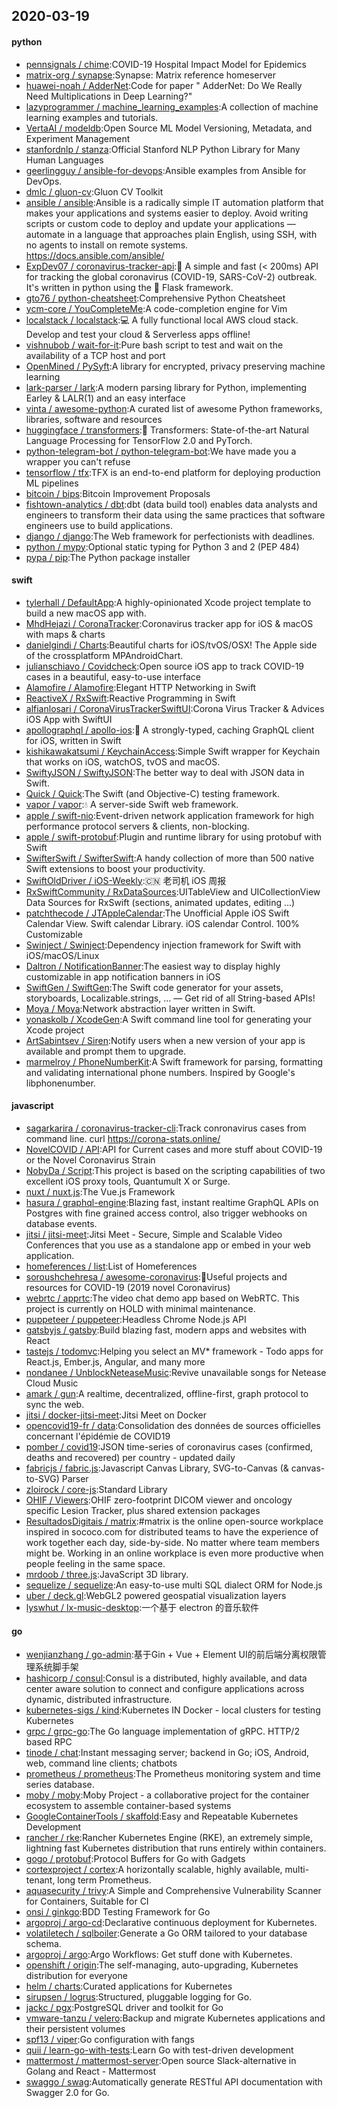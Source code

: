 ## 2020-03-19

#### python
* [pennsignals / chime](https://github.com/pennsignals/chime):COVID-19 Hospital Impact Model for Epidemics
* [matrix-org / synapse](https://github.com/matrix-org/synapse):Synapse: Matrix reference homeserver
* [huawei-noah / AdderNet](https://github.com/huawei-noah/AdderNet):Code for paper " AdderNet: Do We Really Need Multiplications in Deep Learning?"
* [lazyprogrammer / machine_learning_examples](https://github.com/lazyprogrammer/machine_learning_examples):A collection of machine learning examples and tutorials.
* [VertaAI / modeldb](https://github.com/VertaAI/modeldb):Open Source ML Model Versioning, Metadata, and Experiment Management
* [stanfordnlp / stanza](https://github.com/stanfordnlp/stanza):Official Stanford NLP Python Library for Many Human Languages
* [geerlingguy / ansible-for-devops](https://github.com/geerlingguy/ansible-for-devops):Ansible examples from Ansible for DevOps.
* [dmlc / gluon-cv](https://github.com/dmlc/gluon-cv):Gluon CV Toolkit
* [ansible / ansible](https://github.com/ansible/ansible):Ansible is a radically simple IT automation platform that makes your applications and systems easier to deploy. Avoid writing scripts or custom code to deploy and update your applications — automate in a language that approaches plain English, using SSH, with no agents to install on remote systems. https://docs.ansible.com/ansible/
* [ExpDev07 / coronavirus-tracker-api](https://github.com/ExpDev07/coronavirus-tracker-api):🦠 A simple and fast (< 200ms) API for tracking the global coronavirus (COVID-19, SARS-CoV-2) outbreak. It's written in python using the
🍼
Flask framework.
* [gto76 / python-cheatsheet](https://github.com/gto76/python-cheatsheet):Comprehensive Python Cheatsheet
* [ycm-core / YouCompleteMe](https://github.com/ycm-core/YouCompleteMe):A code-completion engine for Vim
* [localstack / localstack](https://github.com/localstack/localstack):💻
A fully functional local AWS cloud stack. Develop and test your cloud & Serverless apps offline!
* [vishnubob / wait-for-it](https://github.com/vishnubob/wait-for-it):Pure bash script to test and wait on the availability of a TCP host and port
* [OpenMined / PySyft](https://github.com/OpenMined/PySyft):A library for encrypted, privacy preserving machine learning
* [lark-parser / lark](https://github.com/lark-parser/lark):A modern parsing library for Python, implementing Earley & LALR(1) and an easy interface
* [vinta / awesome-python](https://github.com/vinta/awesome-python):A curated list of awesome Python frameworks, libraries, software and resources
* [huggingface / transformers](https://github.com/huggingface/transformers):🤗
Transformers: State-of-the-art Natural Language Processing for TensorFlow 2.0 and PyTorch.
* [python-telegram-bot / python-telegram-bot](https://github.com/python-telegram-bot/python-telegram-bot):We have made you a wrapper you can't refuse
* [tensorflow / tfx](https://github.com/tensorflow/tfx):TFX is an end-to-end platform for deploying production ML pipelines
* [bitcoin / bips](https://github.com/bitcoin/bips):Bitcoin Improvement Proposals
* [fishtown-analytics / dbt](https://github.com/fishtown-analytics/dbt):dbt (data build tool) enables data analysts and engineers to transform their data using the same practices that software engineers use to build applications.
* [django / django](https://github.com/django/django):The Web framework for perfectionists with deadlines.
* [python / mypy](https://github.com/python/mypy):Optional static typing for Python 3 and 2 (PEP 484)
* [pypa / pip](https://github.com/pypa/pip):The Python package installer

#### swift
* [tylerhall / DefaultApp](https://github.com/tylerhall/DefaultApp):A highly-opinionated Xcode project template to build a new macOS app with.
* [MhdHejazi / CoronaTracker](https://github.com/MhdHejazi/CoronaTracker):Coronavirus tracker app for iOS & macOS with maps & charts
* [danielgindi / Charts](https://github.com/danielgindi/Charts):Beautiful charts for iOS/tvOS/OSX! The Apple side of the crossplatform MPAndroidChart.
* [julianschiavo / Covidcheck](https://github.com/julianschiavo/Covidcheck):Open source iOS app to track COVID-19 cases in a beautiful, easy-to-use interface
* [Alamofire / Alamofire](https://github.com/Alamofire/Alamofire):Elegant HTTP Networking in Swift
* [ReactiveX / RxSwift](https://github.com/ReactiveX/RxSwift):Reactive Programming in Swift
* [alfianlosari / CoronaVirusTrackerSwiftUI](https://github.com/alfianlosari/CoronaVirusTrackerSwiftUI):Corona Virus Tracker & Advices iOS App with SwiftUI
* [apollographql / apollo-ios](https://github.com/apollographql/apollo-ios):📱
A strongly-typed, caching GraphQL client for iOS, written in Swift
* [kishikawakatsumi / KeychainAccess](https://github.com/kishikawakatsumi/KeychainAccess):Simple Swift wrapper for Keychain that works on iOS, watchOS, tvOS and macOS.
* [SwiftyJSON / SwiftyJSON](https://github.com/SwiftyJSON/SwiftyJSON):The better way to deal with JSON data in Swift.
* [Quick / Quick](https://github.com/Quick/Quick):The Swift (and Objective-C) testing framework.
* [vapor / vapor](https://github.com/vapor/vapor):💧
A server-side Swift web framework.
* [apple / swift-nio](https://github.com/apple/swift-nio):Event-driven network application framework for high performance protocol servers & clients, non-blocking.
* [apple / swift-protobuf](https://github.com/apple/swift-protobuf):Plugin and runtime library for using protobuf with Swift
* [SwifterSwift / SwifterSwift](https://github.com/SwifterSwift/SwifterSwift):A handy collection of more than 500 native Swift extensions to boost your productivity.
* [SwiftOldDriver / iOS-Weekly](https://github.com/SwiftOldDriver/iOS-Weekly):🇨🇳
老司机 iOS 周报
* [RxSwiftCommunity / RxDataSources](https://github.com/RxSwiftCommunity/RxDataSources):UITableView and UICollectionView Data Sources for RxSwift (sections, animated updates, editing ...)
* [patchthecode / JTAppleCalendar](https://github.com/patchthecode/JTAppleCalendar):The Unofficial Apple iOS Swift Calendar View. Swift calendar Library. iOS calendar Control. 100% Customizable
* [Swinject / Swinject](https://github.com/Swinject/Swinject):Dependency injection framework for Swift with iOS/macOS/Linux
* [Daltron / NotificationBanner](https://github.com/Daltron/NotificationBanner):The easiest way to display highly customizable in app notification banners in iOS
* [SwiftGen / SwiftGen](https://github.com/SwiftGen/SwiftGen):The Swift code generator for your assets, storyboards, Localizable.strings, … — Get rid of all String-based APIs!
* [Moya / Moya](https://github.com/Moya/Moya):Network abstraction layer written in Swift.
* [yonaskolb / XcodeGen](https://github.com/yonaskolb/XcodeGen):A Swift command line tool for generating your Xcode project
* [ArtSabintsev / Siren](https://github.com/ArtSabintsev/Siren):Notify users when a new version of your app is available and prompt them to upgrade.
* [marmelroy / PhoneNumberKit](https://github.com/marmelroy/PhoneNumberKit):A Swift framework for parsing, formatting and validating international phone numbers. Inspired by Google's libphonenumber.

#### javascript
* [sagarkarira / coronavirus-tracker-cli](https://github.com/sagarkarira/coronavirus-tracker-cli):Track conronavirus cases from command line. curl https://corona-stats.online/
* [NovelCOVID / API](https://github.com/NovelCOVID/API):API for Current cases and more stuff about COVID-19 or the Novel Coronavirus Strain
* [NobyDa / Script](https://github.com/NobyDa/Script):This project is based on the scripting capabilities of two excellent iOS proxy tools, Quantumult X or Surge.
* [nuxt / nuxt.js](https://github.com/nuxt/nuxt.js):The Vue.js Framework
* [hasura / graphql-engine](https://github.com/hasura/graphql-engine):Blazing fast, instant realtime GraphQL APIs on Postgres with fine grained access control, also trigger webhooks on database events.
* [jitsi / jitsi-meet](https://github.com/jitsi/jitsi-meet):Jitsi Meet - Secure, Simple and Scalable Video Conferences that you use as a standalone app or embed in your web application.
* [homeferences / list](https://github.com/homeferences/list):List of Homeferences
* [soroushchehresa / awesome-coronavirus](https://github.com/soroushchehresa/awesome-coronavirus):🦠Useful projects and resources for COVID-19 (2019 novel Coronavirus)
* [webrtc / apprtc](https://github.com/webrtc/apprtc):The video chat demo app based on WebRTC. This project is currently on HOLD with minimal maintenance.
* [puppeteer / puppeteer](https://github.com/puppeteer/puppeteer):Headless Chrome Node.js API
* [gatsbyjs / gatsby](https://github.com/gatsbyjs/gatsby):Build blazing fast, modern apps and websites with React
* [tastejs / todomvc](https://github.com/tastejs/todomvc):Helping you select an MV* framework - Todo apps for React.js, Ember.js, Angular, and many more
* [nondanee / UnblockNeteaseMusic](https://github.com/nondanee/UnblockNeteaseMusic):Revive unavailable songs for Netease Cloud Music
* [amark / gun](https://github.com/amark/gun):A realtime, decentralized, offline-first, graph protocol to sync the web.
* [jitsi / docker-jitsi-meet](https://github.com/jitsi/docker-jitsi-meet):Jitsi Meet on Docker
* [opencovid19-fr / data](https://github.com/opencovid19-fr/data):Consolidation des données de sources officielles concernant l'épidémie de COVID19
* [pomber / covid19](https://github.com/pomber/covid19):JSON time-series of coronavirus cases (confirmed, deaths and recovered) per country - updated daily
* [fabricjs / fabric.js](https://github.com/fabricjs/fabric.js):Javascript Canvas Library, SVG-to-Canvas (& canvas-to-SVG) Parser
* [zloirock / core-js](https://github.com/zloirock/core-js):Standard Library
* [OHIF / Viewers](https://github.com/OHIF/Viewers):OHIF zero-footprint DICOM viewer and oncology specific Lesion Tracker, plus shared extension packages
* [ResultadosDigitais / matrix](https://github.com/ResultadosDigitais/matrix):#matrix is the online open-source workplace inspired in sococo.com for distributed teams to have the experience of work together each day, side-by-side. No matter where team members might be. Working in an online workplace is even more productive when people feeling in the same space.
* [mrdoob / three.js](https://github.com/mrdoob/three.js):JavaScript 3D library.
* [sequelize / sequelize](https://github.com/sequelize/sequelize):An easy-to-use multi SQL dialect ORM for Node.js
* [uber / deck.gl](https://github.com/uber/deck.gl):WebGL2 powered geospatial visualization layers
* [lyswhut / lx-music-desktop](https://github.com/lyswhut/lx-music-desktop):一个基于 electron 的音乐软件

#### go
* [wenjianzhang / go-admin](https://github.com/wenjianzhang/go-admin):基于Gin + Vue + Element UI的前后端分离权限管理系统脚手架
* [hashicorp / consul](https://github.com/hashicorp/consul):Consul is a distributed, highly available, and data center aware solution to connect and configure applications across dynamic, distributed infrastructure.
* [kubernetes-sigs / kind](https://github.com/kubernetes-sigs/kind):Kubernetes IN Docker - local clusters for testing Kubernetes
* [grpc / grpc-go](https://github.com/grpc/grpc-go):The Go language implementation of gRPC. HTTP/2 based RPC
* [tinode / chat](https://github.com/tinode/chat):Instant messaging server; backend in Go; iOS, Android, web, command line clients; chatbots
* [prometheus / prometheus](https://github.com/prometheus/prometheus):The Prometheus monitoring system and time series database.
* [moby / moby](https://github.com/moby/moby):Moby Project - a collaborative project for the container ecosystem to assemble container-based systems
* [GoogleContainerTools / skaffold](https://github.com/GoogleContainerTools/skaffold):Easy and Repeatable Kubernetes Development
* [rancher / rke](https://github.com/rancher/rke):Rancher Kubernetes Engine (RKE), an extremely simple, lightning fast Kubernetes distribution that runs entirely within containers.
* [gogo / protobuf](https://github.com/gogo/protobuf):Protocol Buffers for Go with Gadgets
* [cortexproject / cortex](https://github.com/cortexproject/cortex):A horizontally scalable, highly available, multi-tenant, long term Prometheus.
* [aquasecurity / trivy](https://github.com/aquasecurity/trivy):A Simple and Comprehensive Vulnerability Scanner for Containers, Suitable for CI
* [onsi / ginkgo](https://github.com/onsi/ginkgo):BDD Testing Framework for Go
* [argoproj / argo-cd](https://github.com/argoproj/argo-cd):Declarative continuous deployment for Kubernetes.
* [volatiletech / sqlboiler](https://github.com/volatiletech/sqlboiler):Generate a Go ORM tailored to your database schema.
* [argoproj / argo](https://github.com/argoproj/argo):Argo Workflows: Get stuff done with Kubernetes.
* [openshift / origin](https://github.com/openshift/origin):The self-managing, auto-upgrading, Kubernetes distribution for everyone
* [helm / charts](https://github.com/helm/charts):Curated applications for Kubernetes
* [sirupsen / logrus](https://github.com/sirupsen/logrus):Structured, pluggable logging for Go.
* [jackc / pgx](https://github.com/jackc/pgx):PostgreSQL driver and toolkit for Go
* [vmware-tanzu / velero](https://github.com/vmware-tanzu/velero):Backup and migrate Kubernetes applications and their persistent volumes
* [spf13 / viper](https://github.com/spf13/viper):Go configuration with fangs
* [quii / learn-go-with-tests](https://github.com/quii/learn-go-with-tests):Learn Go with test-driven development
* [mattermost / mattermost-server](https://github.com/mattermost/mattermost-server):Open source Slack-alternative in Golang and React - Mattermost
* [swaggo / swag](https://github.com/swaggo/swag):Automatically generate RESTful API documentation with Swagger 2.0 for Go.
